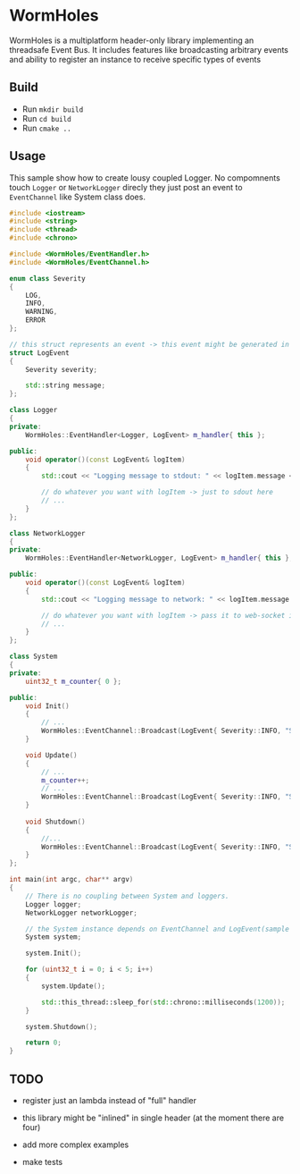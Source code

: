 # WormHoles
WormHoles is a multiplatform header-only library implementing an threadsafe Event Bus. It includes features like broadcasting arbitrary events and ability to register an instance to receive specific types of events 

## Build

- Run `mkdir build`
- Run `cd build`
- Run `cmake ..`

## Usage

This sample show how to create lousy coupled Logger. No compomnents touch `Logger` or `NetworkLogger` direcly they just post an event to `EventChannel` like System class does.

```cpp
#include <iostream>
#include <string>
#include <thread>
#include <chrono>

#include <WormHoles/EventHandler.h>
#include <WormHoles/EventChannel.h>

enum class Severity
{
	LOG,
	INFO,
	WARNING,
	ERROR
};

// this struct represents an event -> this event might be generated in case you want to log somewhere in your app but you do not want to reference logger
struct LogEvent
{
	Severity severity;

	std::string message;
};

class Logger
{
private:
	WormHoles::EventHandler<Logger, LogEvent> m_handler{ this };

public:
	void operator()(const LogEvent& logItem)
	{
		std::cout << "Logging message to stdout: " << logItem.message << std::endl;

		// do whatever you want with logItem -> just to sdout here
		// ...
	}
};

class NetworkLogger
{
private:
	WormHoles::EventHandler<NetworkLogger, LogEvent> m_handler{ this };

public:
	void operator()(const LogEvent& logItem)
	{
		std::cout << "Logging message to network: " << logItem.message << std::endl;

		// do whatever you want with logItem -> pass it to web-socket if you need
		// ...
	}
};

class System
{
private:
	uint32_t m_counter{ 0 };

public:
	void Init()
	{
		// ...
		WormHoles::EventChannel::Broadcast(LogEvent{ Severity::INFO, "System has been initialized" });
	}

	void Update()
	{
		// ...
		m_counter++;
		// ...
		WormHoles::EventChannel::Broadcast(LogEvent{ Severity::INFO, "System has been updated - " + std::to_string(m_counter) });
	}
	 
	void Shutdown()
	{
		//...
		WormHoles::EventChannel::Broadcast(LogEvent{ Severity::INFO, "System has been shut down" });
	}
};

int main(int argc, char** argv)
{
	// There is no coupling between System and loggers.
	Logger logger;
	NetworkLogger networkLogger;

	// the System instance depends on EventChannel and LogEvent(sample code only is taken in account)
	System system;

	system.Init();

	for (uint32_t i = 0; i < 5; i++)
	{
		system.Update();

		std::this_thread::sleep_for(std::chrono::milliseconds(1200));
	}

	system.Shutdown();

	return 0;
}
```

## TODO

 - register just an lambda instead of "full" handler

 - this library might be "inlined" in single header (at the moment there are four)

 - add more complex examples

 - make tests

